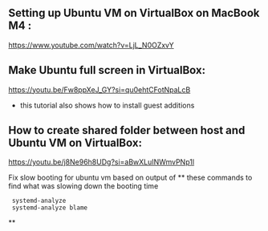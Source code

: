 ## Setting up Ubuntu VM on VirtualBox on MacBook M4 :
https://www.youtube.com/watch?v=LjL_N0OZxvY

## Make Ubuntu full screen in VirtualBox:
https://youtu.be/Fw8ppXeJ_GY?si=qu0ehtCFotNpaLcB
- this tutorial also shows how to install guest additions

## How to create shared folder between host and Ubuntu VM on VirtualBox:
https://youtu.be/j8Ne96h8UDg?si=aBwXLuINWmvPNp1l


Fix slow booting for ubuntu vm based on output of 
** these commands to find what was slowing down the booting time

     systemd-analyze
     systemd-analyze blame
**
